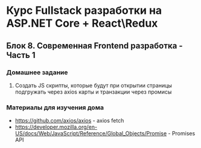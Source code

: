 # Курс Fullstack разработки на ASP.NET Core + React\Redux

## Блок 8. Современная Frontend разработка - Часть 1

### Домашнее задание

1. Создать JS скрипты, которые будут при открытии страницы подгружать через axios карты и транзакции через промисы

### Материалы для изучения дома

- <https://github.com/axios/axios> - axios fetch
- <https://developer.mozilla.org/en-US/docs/Web/JavaScript/Reference/Global_Objects/Promise> - Promises API